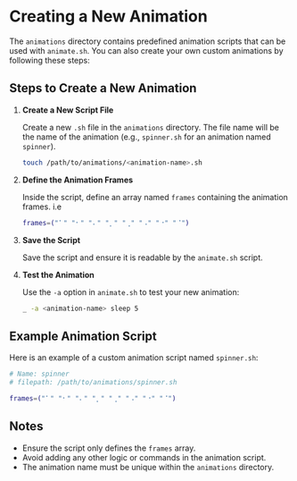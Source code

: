 # Creating a New Animation

The `animations` directory contains predefined animation scripts that can be used with `animate.sh`. You can also create your own custom animations by following these steps:

## Steps to Create a New Animation

1. **Create a New Script File**

    Create a new `.sh` file in the `animations` directory. The file name will be the name of the animation (e.g., `spinner.sh` for an animation named `spinner`).

    ```bash
    touch /path/to/animations/<animation-name>.sh
    ```

2. **Define the Animation Frames**

    Inside the script, define an array named `frames` containing the animation frames. i.e

    ```bash
    frames=("⠁" "⠂" "⠄" "⡀" "⢀" "⠠" "⠐" "⠈")
    ```

3. **Save the Script**

    Save the script and ensure it is readable by the `animate.sh` script.

4. **Test the Animation**

    Use the `-a` option in `animate.sh` to test your new animation:

    ```bash
    _ -a <animation-name> sleep 5
    ```

## Example Animation Script

Here is an example of a custom animation script named `spinner.sh`:

```bash
# Name: spinner
# filepath: /path/to/animations/spinner.sh

frames=("⠁" "⠂" "⠄" "⡀" "⢀" "⠠" "⠐" "⠈")
```

## Notes

-   Ensure the script only defines the `frames` array.
-   Avoid adding any other logic or commands in the animation script.
-   The animation name must be unique within the `animations` directory.
